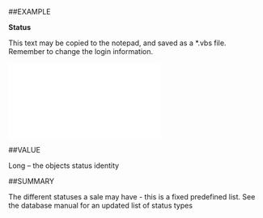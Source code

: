 
##EXAMPLE

**Status**

This text may be copied to the notepad, and saved as a *.vbs file. Remember to change the login information.

![](..\..\Examples\vbs\SOSale.Status.vbs.txt)


##VALUE

Long – the objects status identity


##SUMMARY

The different statuses a sale may have - this is a fixed predefined list. See the database manual for an updated list of status types

